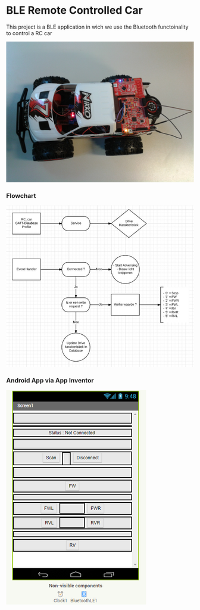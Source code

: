 # BLE Remote Controlled Car

This project is a BLE application in wich we use the Bluetooth functoinality to control a RC car

![alt text](https://raw.githubusercontent.com/TacirOzdemir/BLE-Remote-Controlled-Car/master/Foto.jpg)

### Flowchart

![alt text](https://raw.githubusercontent.com/TacirOzdemir/BLE-Remote-Controlled-Car/master/Flowchart.png)

### Android App via App Inventor

![alt text](https://raw.githubusercontent.com/TacirOzdemir/BLE-Remote-Controlled-Car/master/App.png)
